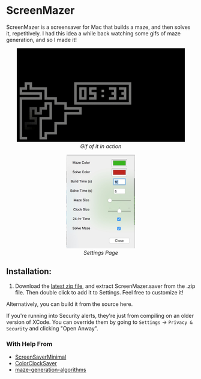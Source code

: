 # ScreenMazer

ScreenMazer is a screensaver for Mac that builds a maze, and then solves it, repetitively.  I had this idea a while back watching some gifs of maze generation, and so I made it!

<p align="center">
  <img src="sampleMaze.gif" height="250" ><br>
  <i>Gif of it in action</i>
</p>


<p align="center">
  <img src="settings.jpg" height="250" ><br>
  <i>Settings Page</i>
</p>


## Installation:
1. Download the [latest zip file](https://github.com/dado3212/ScreenMazer/raw/master/ScreenMazer.zip), and extract ScreenMazer.saver from the .zip file.  Then double click to add it to Settings.  Feel free to customize it!

Alternatively, you can build it from the source here.

If you're running into Security alerts, they're just from compiling on an older version of XCode. You can override them by going to `Settings` -> `Privacy & Security` and clicking "Open Anway".

### With Help From
* [ScreenSaverMinimal](https://github.com/mirkofetter/ScreenSaverMinimal)
* [ColorClockSaver](https://github.com/edwardloveall/ColorClockSaver)
* [maze-generation-algorithms](https://github.com/lucas-tulio/maze-generation-algorithms)
